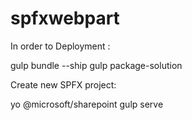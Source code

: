 # spfxwebpart
In order to Deployment :

gulp bundle --ship
gulp package-solution

Create new SPFX project:

yo @microsoft/sharepoint
gulp serve

